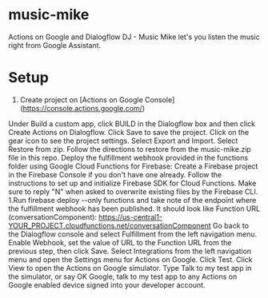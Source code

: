 # music-mike
Actions on Google and Dialogflow DJ - Music Mike let's you listen the music right from Google Assistant.

# Setup
1. Create project on [Actions on Google Console] (https://console.actions.google.com/) 

Under Build a custom app, click BUILD in the Dialogflow box and then click Create Actions on Dialogflow.
Click Save to save the project.
Click on the gear icon to see the project settings.
Select Export and Import.
Select Restore from zip. Follow the directions to restore from the music-mike.zip file in this repo.
Deploy the fulfillment webhook provided in the functions folder using Google Cloud Functions for Firebase:
Create a Firebase project in the Firebase Console if you don't have one already.
Follow the instructions to set up and initialize Firebase SDK for Cloud Functions. Make sure to reply "N" when asked to overwrite existing files by the Firebase CLI. 1.Run firebase deploy --only functions and take note of the endpoint where the fulfillment webhook has been published. It should look like Function URL (conversationComponent): https://us-central1-YOUR_PROJECT.cloudfunctions.net/conversationComponent
Go back to the Dialogflow console and select Fulfillment from the left navigation menu. Enable Webhook, set the value of URL to the Function URL from the previous step, then click Save.
Select Integrations from the left navigation menu and open the Settings menu for Actions on Google.
Click Test.
Click View to open the Actions on Google simulator.
Type Talk to my test app in the simulator, or say OK Google, talk to my test app to any Actions on Google enabled device signed into your developer account.
